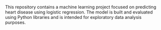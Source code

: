 This repository contains a machine learning project focused on predicting heart disease using logistic regression. The model is built and evaluated using Python libraries and is intended for exploratory data analysis purposes.

